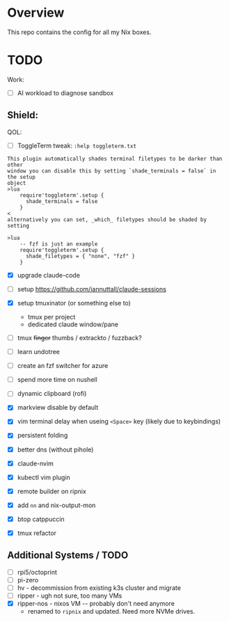 # Overview
This repo contains the config for all my Nix boxes.

# TODO
Work:
- [ ] AI workload to diagnose sandbox

Shield:
- 
QOL:
- [ ]  ToggleTerm tweak: `:help toggleterm.txt`
```
This plugin automatically shades terminal filetypes to be darker than other
window you can disable this by setting `shade_terminals = false` in the setup
object
>lua
    require'toggleterm'.setup {
      shade_terminals = false
    }
<
alternatively you can set, _which_ filetypes should be shaded by setting

>lua
    -- fzf is just an example
    require'toggleterm'.setup {
      shade_filetypes = { "none", "fzf" }
    }
```

- [X] upgrade claude-code
- [ ] setup https://github.com/iannuttall/claude-sessions
- [X] setup tmuxinator (or something else to)
  - tmux per project 
  - dedicated claude window/pane
- [ ] tmux ~~finger~~ thumbs / extrackto / fuzzback?
- [ ] learn undotree
- [ ] create an fzf switcher for azure
- [ ] spend more time on nushell
- [ ] dynamic clipboard (rofi)
- [X] markview disable by default
- [X] vim terminal delay when useing `<Space>` key (likely due to keybindings)
- [X] persistent folding
- [X] better dns (without pihole)
- [X] claude-nvim
- [X] kubectl vim plugin
- [X] remote builder on ripnix
- [X] add `nn` and nix-output-mon
- [X] btop catppuccin
- [X] tmux refactor


## Additional Systems / TODO
- [ ] rpi5/octoprint
- [ ] pi-zero
- [ ] hv - decommission from existing k3s cluster and migrate
- [ ] ripper - ugh not sure, too many VMs
- [x] ripper-nos - nixos VM -- probably don't need anymore
    - renamed to `ripnix` and updated. Need more NVMe drives.
